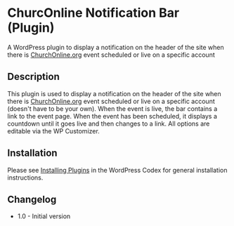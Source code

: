 ChurcOnline Notification Bar (Plugin)
==========================

A WordPress plugin to display a notification on the header of the site when there is [ChurchOnline.org](http://curchonline.org) event scheduled or live on a specific account 

Description
-----------

This plugin is used to display a notification on the header of the site when there is [ChurchOnline.org](http://curchonline.org) event scheduled or live on a specific account (doesn't have to be your own). When the event is live, the bar contains a link to the event page. When the event has been scheduled, it displays a countdown until it goes live and then changes to a link. All options are editable via the WP Customizer.

Installation
------------

Please see [Installing Plugins](http://codex.wordpress.org/Managing_Plugins#Installing_Plugins) in the WordPress Codex for general installation instructions.

Changelog
---------

* 1.0   - Initial version